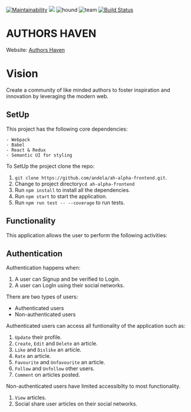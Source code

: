 [![Maintainability](https://api.codeclimate.com/v1/badges/9ec787d03742d3d3fd8d/maintainability)](https://codeclimate.com/github/andela/ah-alpha-frontend/maintainability) <a href="https://codeclimate.com/github/andela/ah-alpha-frontend/test_coverage"><img src="https://api.codeclimate.com/v1/badges/9ec787d03742d3d3fd8d/test_coverage" /></a> <img src="https://img.shields.io/badge/reviewed%20by-Hound-blueviolet.svg" alt="hound"/> <img src="https://img.shields.io/badge/Team-Alpha-green.svg" alt="team"/>
[![Build Status](https://travis-ci.org/andela/ah-alpha-frontend.svg?branch=develop)](https://travis-ci.org/andela/ah-alpha-frontend)

# AUTHORS HAVEN

Website: [Authors Haven](https://ah-alpha-frontend-staging.herokuapp.com/)

# Vision

Create a community of like minded authors to foster inspiration and innovation by leveraging the modern web.

## SetUp

This project has the following core dependencies:

    - Webpack
    - Babel
    - React & Redux
    - Semantic UI for styling

To SetUp the project clone the repo:

1. `git clone https://github.com/andela/ah-alpha-frontend.git`.
2. Change to project directory`cd ah-alpha-frontend`
3. Run `npm install` to install all the dependencies.
4. Run `npm start` to start the application.
5. Run `npm run test -- --coverage` to run tests.

## Functionality

This application allows the user to perform the following activities:

## Authentication

Authentication happens when:

1. A user can Signup and be verified to Login.
2. A user can LogIn using their social networks.

There are two types of users:

- Authenticated users
- Non-authenticated users

Authenticated users can access all funtionality of the application such as:

1. `Update` their profile.
2. `Create`, `Edit` and `Delete` an article.
3. `Like` and `Dislike` an article.
4. `Rate` an article.
5. `Favourite` and `Unfavourite` an article.
6. `Follow` and `Unfollow` other users.
7. `Comment` on articles posted.

Non-authenticated users have limited accessibilty to most functionality.

1. `View` articles.
2. Social share user articles on their social networks.
